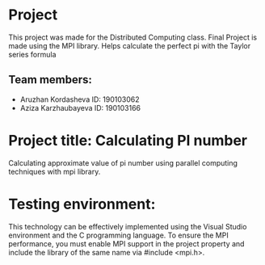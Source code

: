 # Project
This project was made for the Distributed Computing class. Final Project is made using the MPI library. Helps calculate the perfect pi with the Taylor series formula
## Team members:
- Aruzhan Kordasheva ID: 190103062
- Aziza Karzhaubayeva ID: 190103166
# Project title: Calculating PI number
Calculating approximate value of pi number using parallel computing techniques with mpi library.
# Testing environment:
This technology can be effectively implemented using the Visual Studio environment and the C programming language. To ensure the MPI performance, you must enable MPI support in the project property and include the library of the same name via #include <mpi.h>.
